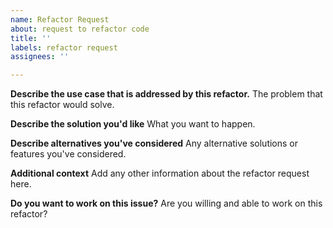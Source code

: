 ```yaml
---
name: Refactor Request
about: request to refactor code
title: ''
labels: refactor request
assignees: ''

---
```


**Describe the use case that is addressed by this refactor.**
The problem that this refactor would solve.

**Describe the solution you'd like**
What you want to happen.

**Describe alternatives you've considered**
Any alternative solutions or features you've considered.

**Additional context**
Add any other information about the refactor request here.

**Do you want to work on this issue?**
Are you willing and able to work on this refactor?
